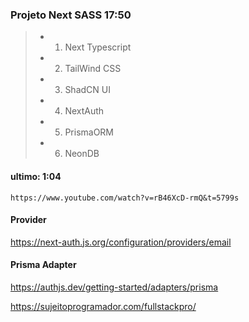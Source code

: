 ### Projeto Next SASS 17:50
> * 1. Next Typescript
> * 2. TailWind CSS
> * 3. ShadCN UI
> * 4. NextAuth
> * 5. PrismaORM
> * 6. NeonDB

#### ultimo: 1:04

```
https://www.youtube.com/watch?v=rB46XcD-rmQ&t=5799s
```

#### Provider
https://next-auth.js.org/configuration/providers/email

#### Prisma Adapter
https://authjs.dev/getting-started/adapters/prisma

https://sujeitoprogramador.com/fullstackpro/